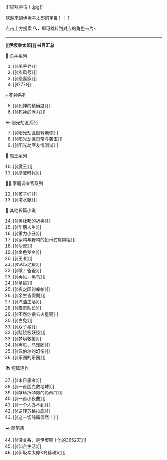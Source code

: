 
![[猫咪宇宙！.jpg]]

欢迎来到伊坂幸太郎的宇宙！！！
 
点击上方搜索 🔍，即可跳转到对应的角色卡片~

---

**[[伊坂幸太郎]]🌳书目汇总** 

🔪 杀手系列

1. [[《杀手界》]] 
2. [[《疾风号》]] 
3. [[《恐妻家》]] 
4. [[《777》]] 

💀 死神系列

5. [[《死神的精确度》]] 
6. [[《死神的浮力》]] 

☀ 阳光劫匪系列

7. [[《阳光劫匪倒转地球》]] 
8. [[《阳光劫匪日常与袭击》]] 
9. [[《阳光劫匪友情测试》]] 

🐎 魔王系列

10. [[《魔王》]] 
11. [[《摩登时代》]] 

🐕‍🦺 家庭调查官系列

12. [[《孩子们》]] 
13. [[《潜水艇》]] 

📙 其他长篇小说

14. [[《奥杜邦的祈祷》]] 
15. [[《华丽人生》]]
16. [[《重力小丑》]]
17. [[《家鸭与野鸭的投币式寄物柜》]]
18. [[《沙漠》]]
19. [[《金色梦乡》]]
20. [[《王者》]]
21. [[《SOS之猿》]]
22. [[《哦！爸爸》]]
23. [[《再见，黑鸟》]]
24. [[《单挑》]]
25. [[《夜之国的库帕》]]
26. [[《余生皆假期》]]
27. [[《汽油生活》]]
28. [[《霹雳队长》]]
29. [[《不然你搬去火星啊》]]
30. [[《白兔》]]
31. [[《双子星》]]
32. [[《跷跷板妖怪》]]
33. [[《梦境救援》]]
34. [[《再见，马戏团》]]
35. [[《佩伯尔的幻像》]]
36. [[《乐园的乐园》]]

📚 短篇连作

37. [[《末日愚者》]]
38. [[《一首朋克救地球》]]
39. [[《献给折颈男的协奏曲》]]
40. [[《一首小夜曲》]]
41. [[《一个人办不到》]]
42. [[《逆转苏格拉底》]]
43. [[《这一切纯属偶然！》]]

✒️ 随笔集

44. [[《没关系，是伊坂啊！他的3652天》]] 
45. [[《仙台生活》]] 
46. [[《伊坂幸太郎X齐藤和义》]] 